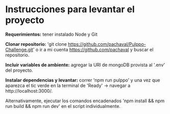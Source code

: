 # Instrucciones para levantar el proyecto

**Requerimientos:** tener instalado Node y Git

**Clonar repositorio:** 'git clone https://github.com/pachaval/Pulppo-Challenge.git' o ir a mi cuenta https://github.com/pachaval y buscar el repositorio.

**Incluir variables de ambiente:** agregar la URI de mongoDB provista al '.env' del proyecto.

**Instalar dependencias y levantar:** correr 'npm run pulppo' y una vez que aparezca el tic verde en la terminal de 'Ready' -> navegar a http://localhost:3000/.

Alternativamente, ejecutar los comandos encadenados 'npm install && npm run build && npm run dev' en el script individualmente.
